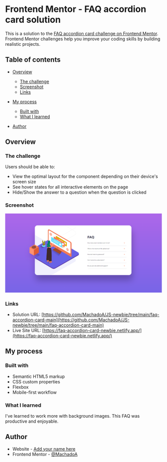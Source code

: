# Frontend Mentor - FAQ accordion card solution

This is a solution to the [FAQ accordion card challenge on Frontend Mentor](https://www.frontendmentor.io/challenges/faq-accordion-card-XlyjD0Oam). Frontend Mentor challenges help you improve your coding skills by building realistic projects. 

## Table of contents

- [Overview](#overview)
  - [The challenge](#the-challenge)
  - [Screenshot](#screenshot)
  - [Links](#links)
- [My process](#my-process)
  - [Built with](#built-with)
  - [What I learned](#what-i-learned)

- [Author](#author)


## Overview

### The challenge

Users should be able to:

- View the optimal layout for the component depending on their device's screen size
- See hover states for all interactive elements on the page
- Hide/Show the answer to a question when the question is clicked

### Screenshot

![](./images/ecra.png)


### Links

- Solution URL: [https://github.com/MachadoA/JS-newbie/tree/main/faq-accordion-card-main](https://github.com/MachadoA/JS-newbie/tree/main/faq-accordion-card-main)
- Live Site URL: [https://faq-accordion-card-newbie.netlify.app/](https://faq-accordion-card-newbie.netlify.app/)

## My process

### Built with

- Semantic HTML5 markup
- CSS custom properties
- Flexbox
- Mobile-first workflow


### What I learned

I've learned to work more with background images. This FAQ was productive and enjoyable.


## Author

- Website - [Add your name here](https://www.your-site.com)
- Frontend Mentor - [@MachadoA](https://www.frontendmentor.io/profile/MachadoA)


